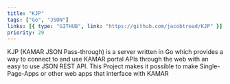 ```yaml
---
title: "KJP"
tags: ["Go", "JSON"]
links: [{ type: "GITHUB", link: "https://github.com/jacobtread/KJP" }]
priority: 29
---
```


KJP (KAMAR JSON Pass-through) is a server written in Go which provides a way to connect to and use KAMAR portal APIs through the web with an easy to use JSON REST API. This Project makes it possible to make Single-Page-Apps or other web apps that interface with KAMAR
